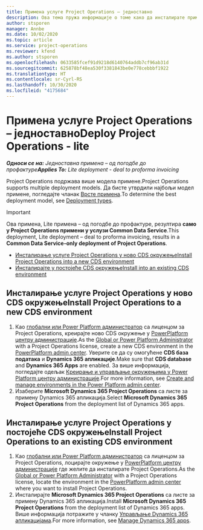 ```yaml
---
title: Примена услуге Project Operations – једноставно
description: Ова тема пружа информације о томе како да инсталирате примену услуге Project Operations Lite – од погодбе до профактуре.
author: stsporen
manager: Annbe
ms.date: 10/02/2020
ms.topic: article
ms.service: project-operations
ms.reviewer: kfend
ms.author: stsporen
ms.openlocfilehash: 0633585fcef91d9218d6140764addb7cf96ab31d
ms.sourcegitcommit: 625878bf48ea530f3381843be0e778cebbbf1922
ms.translationtype: HT
ms.contentlocale: sr-Cyrl-RS
ms.lasthandoff: 10/30/2020
ms.locfileid: "4175684"
---
```

# <a name="deploy-project-operations---lite"></a><span data-ttu-id="99e1f-103">Примена услуге Project Operations – једноставно</span><span class="sxs-lookup"><span data-stu-id="99e1f-103">Deploy Project Operations - lite</span></span>

<span data-ttu-id="99e1f-104">_**Односи се на:** Једноставна примена – од погодбе до профактуре_</span><span class="sxs-lookup"><span data-stu-id="99e1f-104">_**Applies To:** Lite deployment - deal to proforma invoicing_</span></span>

<span data-ttu-id="99e1f-105">Project Operations подржава више модела примене.</span><span class="sxs-lookup"><span data-stu-id="99e1f-105">Project Operations supports multiple deployment models.</span></span> <span data-ttu-id="99e1f-106">Да бисте утврдили најбољи модел примене, погледајте чланак [Врсте примена](determine-deployment-type.md).</span><span class="sxs-lookup"><span data-stu-id="99e1f-106">To determine the best deployment model, see [Deployment types](determine-deployment-type.md).</span></span>


> [!IMPORTANT]
> <span data-ttu-id="99e1f-107">Ова примена, Lite примена – од погодбе до профактуре, резултира **само у Project Operations примени у услузи Common Data Service**.</span><span class="sxs-lookup"><span data-stu-id="99e1f-107">This deployment, Lite deployment – deal to proforma invoicing, results in a **Common Data Service-only deployment of Project Operations**.</span></span>

- [<span data-ttu-id="99e1f-108">Инсталирање услуге Project Operations у ново CDS окружење</span><span class="sxs-lookup"><span data-stu-id="99e1f-108">Install Project Operations into a new CDS environment</span></span>](#new)
- [<span data-ttu-id="99e1f-109">Инсталирајте у постојеће CDS окружење</span><span class="sxs-lookup"><span data-stu-id="99e1f-109">Install into an existing CDS environment</span></span>](#existing)



## <a name="install-project-operations-to-a-new-cds-environment"></a><a name="new"></a><span data-ttu-id="99e1f-110">Инсталирање услуге Project Operations у ново CDS окружење</span><span class="sxs-lookup"><span data-stu-id="99e1f-110">Install Project Operations to a new CDS environment</span></span>

1. <span data-ttu-id="99e1f-111">Као [глобални или Power Platform администратор](https://docs.microsoft.com/power-platform/admin/global-service-administrators-can-administer-without-license) са лиценцом за Project Operations, креирајте ново CDS окружење у [PowerPlatform центру администрације](https://admin.powerplatform.com).</span><span class="sxs-lookup"><span data-stu-id="99e1f-111">As the [Global or Power Platform Administrator](https://docs.microsoft.com/power-platform/admin/global-service-administrators-can-administer-without-license) with a Project Operations license, create a new CDS environment in the [PowerPlatform admin center](https://admin.powerplatform.com).</span></span> <span data-ttu-id="99e1f-112">Уверите се да су омогућене **CDS база података** и **Dynamics 365 апликације**.</span><span class="sxs-lookup"><span data-stu-id="99e1f-112">Make sure that **CDS database** and **Dynamics 365 Apps** are enabled.</span></span> <span data-ttu-id="99e1f-113">За више информација, погледајте одељак [Креирање и управљање окружењима у Power Platform центру администрације](https://docs.microsoft.com/power-platform/admin/create-environment#create-an-environment-in-the-power-platform-admin-center).</span><span class="sxs-lookup"><span data-stu-id="99e1f-113">For more information, see [Create and manage environments in the Power Platform admin center](https://docs.microsoft.com/power-platform/admin/create-environment#create-an-environment-in-the-power-platform-admin-center).</span></span>
2. <span data-ttu-id="99e1f-114">Изаберите **Microsoft Dynamics 365 Project Operations** са листе за примену Dynamics 365 апликација.</span><span class="sxs-lookup"><span data-stu-id="99e1f-114">Select **Microsoft Dynamics 365 Project Operations** from the deployment list of Dynamics 365 apps.</span></span>


## <a name="install-project-operations-to-an-existing-cds-environment"></a><a name="existing"></a><span data-ttu-id="99e1f-115">Инсталирање услуге Project Operations у постојеће CDS окружење</span><span class="sxs-lookup"><span data-stu-id="99e1f-115">Install Project Operations to an existing CDS environment</span></span>

1. <span data-ttu-id="99e1f-116">Као [глобални или Power Platform администратор](https://docs.microsoft.com/power-platform/admin/global-service-administrators-can-administer-without-license) са лиценцом за Project Operations, лоцирајте окружење у [PowerPlatform центру администрације](https://admin.powerplatform.com) где желите да инсталирате Project Operations.</span><span class="sxs-lookup"><span data-stu-id="99e1f-116">As the [Global or Power Platform Administrator](https://docs.microsoft.com/power-platform/admin/global-service-administrators-can-administer-without-license) with a Project Operations license, locate the environment in the [PowerPlatform admin center](https://admin.powerplatform.com) where you want to install Project Operations.</span></span>
2. <span data-ttu-id="99e1f-117">Инсталирајте **Microsoft Dynamics 365 Project Operations** са листе за примену Dynamics 365 апликација.</span><span class="sxs-lookup"><span data-stu-id="99e1f-117">Install **Microsoft Dynamics 365 Project Operations** from the deployment list of Dynamics 365 apps.</span></span> <span data-ttu-id="99e1f-118">Више информација потражите у чланку [Управљање Dynamics 365 апликацијама](https://docs.microsoft.com/power-platform/admin/manage-apps).</span><span class="sxs-lookup"><span data-stu-id="99e1f-118">For more information, see [Manage Dynamics 365 apps](https://docs.microsoft.com/power-platform/admin/manage-apps).</span></span>


